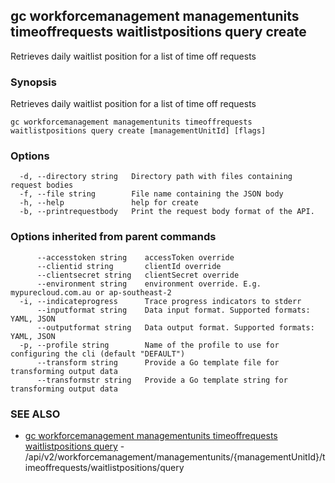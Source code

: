 ## gc workforcemanagement managementunits timeoffrequests waitlistpositions query create

Retrieves daily waitlist position for a list of time off requests

### Synopsis

Retrieves daily waitlist position for a list of time off requests

```
gc workforcemanagement managementunits timeoffrequests waitlistpositions query create [managementUnitId] [flags]
```

### Options

```
  -d, --directory string   Directory path with files containing request bodies
  -f, --file string        File name containing the JSON body
  -h, --help               help for create
  -b, --printrequestbody   Print the request body format of the API.
```

### Options inherited from parent commands

```
      --accesstoken string    accessToken override
      --clientid string       clientId override
      --clientsecret string   clientSecret override
      --environment string    environment override. E.g. mypurecloud.com.au or ap-southeast-2
  -i, --indicateprogress      Trace progress indicators to stderr
      --inputformat string    Data input format. Supported formats: YAML, JSON
      --outputformat string   Data output format. Supported formats: YAML, JSON
  -p, --profile string        Name of the profile to use for configuring the cli (default "DEFAULT")
      --transform string      Provide a Go template file for transforming output data
      --transformstr string   Provide a Go template string for transforming output data
```

### SEE ALSO

* [gc workforcemanagement managementunits timeoffrequests waitlistpositions query](gc_workforcemanagement_managementunits_timeoffrequests_waitlistpositions_query.html)	 - /api/v2/workforcemanagement/managementunits/{managementUnitId}/timeoffrequests/waitlistpositions/query


